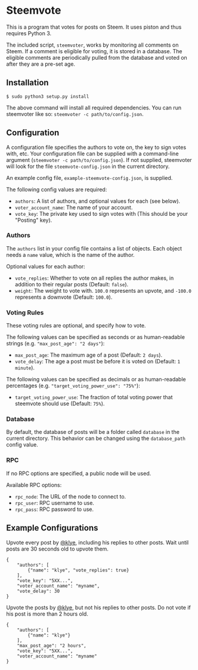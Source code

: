 # Steemvote

This is a program that votes for posts on Steem. It uses piston and thus requires Python 3.

The included script, `steemvoter`, works by monitoring all comments on Steem.
If a comment is eligible for voting, it is stored in a database. The eligible comments
are periodically pulled from the database and voted on after they are a pre-set age.

## Installation

```
$ sudo python3 setup.py install
```

The above command will install all required dependencies.
You can run steemvoter like so: `steemvoter -c path/to/config.json`.

## Configuration

A configuration file specifies the authors to vote on, the key to sign votes with, etc.
Your configuration file can be supplied with a command-line argument (`steemvoter -c path/to/config.json`).
If not supplied, steemvoter will look for the file `steemvote-config.json` in the current directory.

An example config file, `example-steemvote-config.json`, is supplied.

The following config values are required:

- `authors`: A list of authors, and optional values for each (see below).
- `voter_account_name`: The name of your account.
- `vote_key`: The private key used to sign votes with (This should be your "Posting" key).

### Authors

The `authors` list in your config file contains a list of objects.
Each object needs a `name` value, which is the name of the author.

Optional values for each author:

- `vote_replies`: Whether to vote on all replies the author makes, in addition to their regular posts (Default: `false`).
- `weight`: The weight to vote with. `100.0` represents an upvote, and `-100.0` represents a downvote (Default: `100.0`).

### Voting Rules

These voting rules are optional, and specify how to vote.

The following values can be specified as seconds or as human-readable strings (e.g. `"max_post_age": "2 days"`):

- `max_post_age`: The maximum age of a post (Default: `2 days`).
- `vote_delay`: The age a post must be before it is voted on (Default: `1 minute`).

The following values can be specified as decimals or as human-readable percentages (e.g. `"target_voting_power_use": "75%"`):

- `target_voting_power_use`: The fraction of total voting power that steemvote should use (Default: `75%`).

### Database

By default, the database of posts will be a folder called `database` in the current directory.
This behavior can be changed using the `database_path` config value.

### RPC

If no RPC options are specified, a public node will be used.

Available RPC options:

- `rpc_node`: The URL of the node to connect to.
- `rpc_user`: RPC username to use.
- `rpc_pass`: RPC password to use.

## Example Configurations

Upvote every post by [@klye](http://steemit.com/@klye), including his replies to other posts.
Wait until posts are 30 seconds old to upvote them.

```
{
    "authors": [
        {"name": "klye", "vote_replies": true}
    ],
    "vote_key": "5XX...",
    "voter_account_name": "myname",
    "vote_delay": 30
}
```

Upvote the posts by [@klye](http://steemit.com/@klye), but not his replies to other posts.
Do not vote if his post is more than 2 hours old.

```
{
    "authors": [
        {"name": "klye"}
    ],
    "max_post_age": "2 hours",
    "vote_key": "5XX...",
    "voter_account_name": "myname"
}
```
